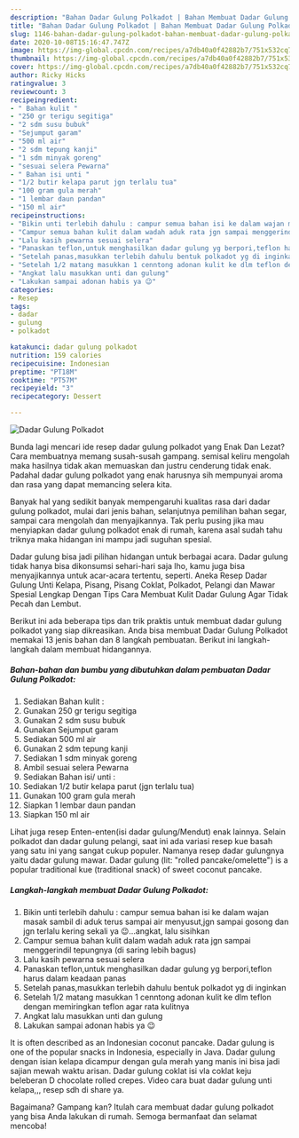 ```yaml
---
description: "Bahan Dadar Gulung Polkadot | Bahan Membuat Dadar Gulung Polkadot Yang Enak Dan Mudah"
title: "Bahan Dadar Gulung Polkadot | Bahan Membuat Dadar Gulung Polkadot Yang Enak Dan Mudah"
slug: 1146-bahan-dadar-gulung-polkadot-bahan-membuat-dadar-gulung-polkadot-yang-enak-dan-mudah
date: 2020-10-08T15:16:47.747Z
image: https://img-global.cpcdn.com/recipes/a7db40a0f42882b7/751x532cq70/dadar-gulung-polkadot-foto-resep-utama.jpg
thumbnail: https://img-global.cpcdn.com/recipes/a7db40a0f42882b7/751x532cq70/dadar-gulung-polkadot-foto-resep-utama.jpg
cover: https://img-global.cpcdn.com/recipes/a7db40a0f42882b7/751x532cq70/dadar-gulung-polkadot-foto-resep-utama.jpg
author: Ricky Hicks
ratingvalue: 3
reviewcount: 3
recipeingredient:
- " Bahan kulit "
- "250 gr terigu segitiga"
- "2 sdm susu bubuk"
- "Sejumput garam"
- "500 ml air"
- "2 sdm tepung kanji"
- "1 sdm minyak goreng"
- "sesuai selera Pewarna"
- " Bahan isi unti "
- "1/2 butir kelapa parut jgn terlalu tua"
- "100 gram gula merah"
- "1 lembar daun pandan"
- "150 ml air"
recipeinstructions:
- "Bikin unti terlebih dahulu : campur semua bahan isi ke dalam wajan masak sambil di aduk terus sampai air menyusut,jgn sampai gosong dan jgn terlalu kering sekali ya 😉...angkat, lalu sisihkan"
- "Campur semua bahan kulit dalam wadah aduk rata jgn sampai menggerindil tepungnya (di saring lebih bagus)"
- "Lalu kasih pewarna sesuai selera"
- "Panaskan teflon,untuk menghasilkan dadar gulung yg berpori,teflon harus dalam keadaan panas"
- "Setelah panas,masukkan terlebih dahulu bentuk polkadot yg di inginkan"
- "Setelah 1/2 matang masukkan 1 cenntong adonan kulit ke dlm teflon dengan memiringkan teflon agar rata kulitnya"
- "Angkat lalu masukkan unti dan gulung"
- "Lakukan sampai adonan habis ya 😉"
categories:
- Resep
tags:
- dadar
- gulung
- polkadot

katakunci: dadar gulung polkadot 
nutrition: 159 calories
recipecuisine: Indonesian
preptime: "PT18M"
cooktime: "PT57M"
recipeyield: "3"
recipecategory: Dessert

---
```



![Dadar Gulung Polkadot](https://img-global.cpcdn.com/recipes/a7db40a0f42882b7/751x532cq70/dadar-gulung-polkadot-foto-resep-utama.jpg)

Bunda lagi mencari ide resep dadar gulung polkadot yang Enak Dan Lezat? Cara membuatnya memang susah-susah gampang. semisal keliru mengolah maka hasilnya tidak akan memuaskan dan justru cenderung tidak enak. Padahal dadar gulung polkadot yang enak harusnya sih mempunyai aroma dan rasa yang dapat memancing selera kita.

Banyak hal yang sedikit banyak mempengaruhi kualitas rasa dari dadar gulung polkadot, mulai dari jenis bahan, selanjutnya pemilihan bahan segar, sampai cara mengolah dan menyajikannya. Tak perlu pusing jika mau menyiapkan dadar gulung polkadot enak di rumah, karena asal sudah tahu triknya maka hidangan ini mampu jadi suguhan spesial.

Dadar gulung bisa jadi pilihan hidangan untuk berbagai acara. Dadar gulung tidak hanya bisa dikonsumsi sehari-hari saja lho, kamu juga bisa menyajikannya untuk acar-acara tertentu, seperti. Aneka Resep Dadar Gulung Unti Kelapa, Pisang, Pisang Coklat, Polkadot, Pelangi dan Mawar Spesial Lengkap Dengan Tips Cara Membuat Kulit Dadar Gulung Agar Tidak Pecah dan Lembut.


Berikut ini ada beberapa tips dan trik praktis untuk membuat dadar gulung polkadot yang siap dikreasikan. Anda bisa membuat Dadar Gulung Polkadot memakai 13 jenis bahan dan 8 langkah pembuatan. Berikut ini langkah-langkah dalam membuat hidangannya.

<!--inarticleads1-->

##### Bahan-bahan dan bumbu yang dibutuhkan dalam pembuatan Dadar Gulung Polkadot:

1. Sediakan  Bahan kulit :
1. Gunakan 250 gr terigu segitiga
1. Gunakan 2 sdm susu bubuk
1. Gunakan Sejumput garam
1. Sediakan 500 ml air
1. Gunakan 2 sdm tepung kanji
1. Sediakan 1 sdm minyak goreng
1. Ambil sesuai selera Pewarna
1. Sediakan  Bahan isi/ unti :
1. Sediakan 1/2 butir kelapa parut (jgn terlalu tua)
1. Gunakan 100 gram gula merah
1. Siapkan 1 lembar daun pandan
1. Siapkan 150 ml air


Lihat juga resep Enten-enten(isi dadar gulung/Mendut) enak lainnya. Selain polkadot dan dadar gulung pelangi, saat ini ada variasi resep kue basah yang satu ini yang sangat cukup populer. Namanya resep dadar gulungnya yaitu dadar gulung mawar. Dadar gulung (lit: &#34;rolled pancake/omelette&#34;) is a popular traditional kue (traditional snack) of sweet coconut pancake. 

<!--inarticleads2-->

##### Langkah-langkah membuat Dadar Gulung Polkadot:

1. Bikin unti terlebih dahulu : campur semua bahan isi ke dalam wajan masak sambil di aduk terus sampai air menyusut,jgn sampai gosong dan jgn terlalu kering sekali ya 😉...angkat, lalu sisihkan
1. Campur semua bahan kulit dalam wadah aduk rata jgn sampai menggerindil tepungnya (di saring lebih bagus)
1. Lalu kasih pewarna sesuai selera
1. Panaskan teflon,untuk menghasilkan dadar gulung yg berpori,teflon harus dalam keadaan panas
1. Setelah panas,masukkan terlebih dahulu bentuk polkadot yg di inginkan
1. Setelah 1/2 matang masukkan 1 cenntong adonan kulit ke dlm teflon dengan memiringkan teflon agar rata kulitnya
1. Angkat lalu masukkan unti dan gulung
1. Lakukan sampai adonan habis ya 😉


It is often described as an Indonesian coconut pancake. Dadar gulung is one of the popular snacks in Indonesia, especially in Java. Dadar gulung dengan isian kelapa dicampur dengan gula merah yang manis ini bisa jadi sajian mewah waktu arisan. Dadar gulung coklat isi vla coklat keju beleberan D chocolate rolled crepes. Video cara buat dadar gulung unti kelapa,,, resep sdh di share ya. 

Bagaimana? Gampang kan? Itulah cara membuat dadar gulung polkadot yang bisa Anda lakukan di rumah. Semoga bermanfaat dan selamat mencoba!

